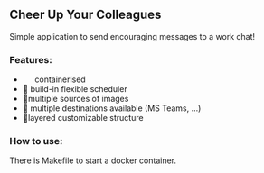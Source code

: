 ## Cheer Up Your Colleagues
Simple application to send encouraging messages to a work chat!

### Features:
- <img src="https://static-00.iconduck.com/assets.00/docker-color-icon-96x71-khfqsld7.png" width="17" height="12"/> containerised 
- 📅 build-in flexible scheduler
- 🔋multiple sources of images
- 🚅 multiple destinations available (MS Teams, ...)
- 🧅layered customizable structure

### How to use:
There is Makefile to start a docker container.
